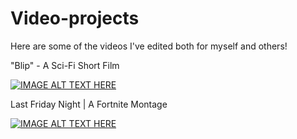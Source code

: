 # Video-projects
Here are some of the videos I've edited both for myself and others!

"Blip" - A Sci-Fi Short Film

[![IMAGE ALT TEXT HERE](https://img.youtube.com/vi/BXOc4jOW3tw/0.jpg)](https://www.youtube.com/watch?v=BXOc4jOW3tw)




Last Friday Night | A Fortnite Montage

[![IMAGE ALT TEXT HERE](https://img.youtube.com/vi/Ul6eRyldl0c/0.jpg)](https://www.youtube.com/watch?v=Ul6eRyldl0c)
